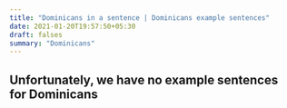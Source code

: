 ```yaml
---
title: "Dominicans in a sentence | Dominicans example sentences"
date: 2021-01-20T19:57:50+05:30
draft: falses
summary: "Dominicans"
---
```

## Unfortunately, we have no example sentences for Dominicans                 
